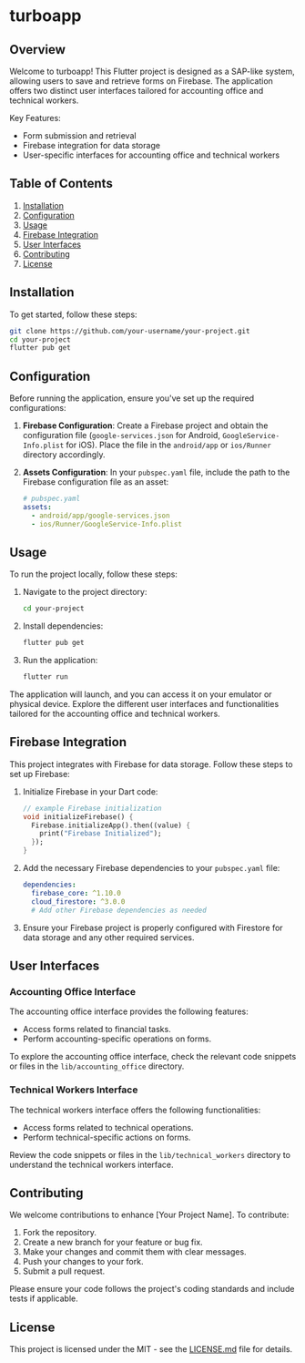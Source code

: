 # turboapp

## Overview

Welcome to turboapp! This Flutter project is designed as a SAP-like system, allowing users to save and retrieve forms on Firebase. The application offers two distinct user interfaces tailored for accounting office and technical workers.

Key Features:
- Form submission and retrieval
- Firebase integration for data storage
- User-specific interfaces for accounting office and technical workers

## Table of Contents

1. [Installation](#installation)
2. [Configuration](#configuration)
3. [Usage](#usage)
4. [Firebase Integration](#firebase-integration)
5. [User Interfaces](#user-interfaces)
6. [Contributing](#contributing)
7. [License](#license)

## Installation

To get started, follow these steps:

```bash
git clone https://github.com/your-username/your-project.git
cd your-project
flutter pub get
```

## Configuration

Before running the application, ensure you've set up the required configurations:

1. **Firebase Configuration**: Create a Firebase project and obtain the configuration file (`google-services.json` for Android, `GoogleService-Info.plist` for iOS). Place the file in the `android/app` or `ios/Runner` directory accordingly.

2. **Assets Configuration**: In your `pubspec.yaml` file, include the path to the Firebase configuration file as an asset:

    ```yaml
    # pubspec.yaml
    assets:
      - android/app/google-services.json
      - ios/Runner/GoogleService-Info.plist
    ```

## Usage

To run the project locally, follow these steps:

1. Navigate to the project directory:

    ```bash
    cd your-project
    ```

2. Install dependencies:

    ```bash
    flutter pub get
    ```

3. Run the application:

    ```bash
    flutter run
    ```

The application will launch, and you can access it on your emulator or physical device. Explore the different user interfaces and functionalities tailored for the accounting office and technical workers.

## Firebase Integration

This project integrates with Firebase for data storage. Follow these steps to set up Firebase:

1. Initialize Firebase in your Dart code:

    ```dart
    // example Firebase initialization
    void initializeFirebase() {
      Firebase.initializeApp().then((value) {
        print("Firebase Initialized");
      });
    }
    ```

2. Add the necessary Firebase dependencies to your `pubspec.yaml` file:

    ```yaml
    dependencies:
      firebase_core: ^1.10.0
      cloud_firestore: ^3.0.0
      # Add other Firebase dependencies as needed
    ```

3. Ensure your Firebase project is properly configured with Firestore for data storage and any other required services.

## User Interfaces

### Accounting Office Interface

The accounting office interface provides the following features:

- Access forms related to financial tasks.
- Perform accounting-specific operations on forms.

To explore the accounting office interface, check the relevant code snippets or files in the `lib/accounting_office` directory.

### Technical Workers Interface

The technical workers interface offers the following functionalities:

- Access forms related to technical operations.
- Perform technical-specific actions on forms.

Review the code snippets or files in the `lib/technical_workers` directory to understand the technical workers interface.

## Contributing

We welcome contributions to enhance [Your Project Name]. To contribute:

1. Fork the repository.
2. Create a new branch for your feature or bug fix.
3. Make your changes and commit them with clear messages.
4. Push your changes to your fork.
5. Submit a pull request.

Please ensure your code follows the project's coding standards and include tests if applicable.

## License

This project is licensed under the MIT - see the [LICENSE.md](LICENSE.md) file for details.

